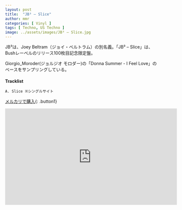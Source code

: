 ```yaml
---
layout: post
title:  "JB³ – Slice"
author: mmr
categories: [ Vinyl ]
tags: [ Techno, US Techno ]
image: ../assets/images/JB³ – Slice.jpg
---
```


JB³は、Joey Beltram（ジョイ・ベルトラム）の別名義。「JB³ – Slice」は、Bushレーベルのリリース100枚目記念限定盤。

Giorgio_Moroder(ジョルジオ モロダー)の「Donna Summer - I Feel Love」のベースをサンプリングしている。

#### Tracklist
```md
A. Slice ※シングルサイト
```

[メルカリで購入](https://jp.mercari.com/item/m94882397625?afid=6142608987){: .button1}

<iframe width="560" height="315" src="https://www.youtube.com/embed/NWyFWE0C3e0?si=KOcOhC_N94CZOfLK" title="YouTube video player" frameborder="0" allow="accelerometer; autoplay; clipboard-write; encrypted-media; gyroscope; picture-in-picture; web-share" referrerpolicy="strict-origin-when-cross-origin" allowfullscreen></iframe>
